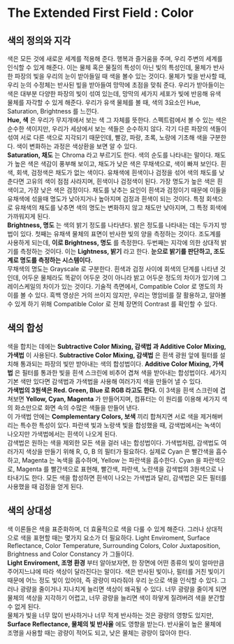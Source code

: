 # The Extended First Field : Color
## 색의 정의와 지각
색은 모든 것에 새로운 세계를 적용해 준다. 행복과 즐거움을 주며, 우리 주변의 세계를 인식할 수 있게 해준다.
이는 물체 혹은 물질의 특성이 아닌 빛의 특성인데, 물체가 반사한 파장의 빛을 우리의 눈이 받아들일 때 색을 볼수 있는 것이다.
물체가 빛을 반사할 때, 우리 눈의 수정체는 반사된 빞을 받아들여 망막에 초점을 맞춰 준다.
우리가 받아들이는 색은 대부분 다양한 파장의 빛이 섞여 있는데, 망막의 세가지 세포가 빛에 반응해 유색 물체를 자각할 수 있게 해준다.
우리가 유색 물체를 볼 때, 색의 3요소인 Hue, Saturation, Brightness 를 느낀다.    
__Hue, 색__ 은 우리가 무지개애서 보는 색 그 자체를 뜻한다. 스펙트럼에서 볼 수 있는 색은 순수한 색이지만, 우리가 세상에서 보는 색들은 순수하지 않다.
각기 다른 파장의 색들이 섞여 서로 다른 색으로 지각되기 때문인데, 빨강, 파랑, 초록, 노랑에 기초해 색을 구분한다.
색이 변화하는 과정은 색상환을 보면 알 수 있다.   
__Saturation, 채도__ 는 Chroma 라고 부르기도 한다. 색의 순도를 나타내는 말이다.
채도가 높은 색은 색감이 풍부해 보이고, 채도가 낮은 색은 무채색으로, 색이 빠져 보인다. 흰색, 회색, 검정색은 채도가 없는 색이다.
유채색에 흰색이나 검정을 섞어 색의 채도를 낮춘다면 고유의 색이 점점 사라지며, 흰색이나 검정색이 된다.
가장 명도가 높은 색은 흰색이고, 가장 낮은 색은 검정이다. 채도를 낮추는 요인이 흰색과 검정이기 때문에 이들을 유채색에 섞을때 명도가 낮아지거나 높아지며 검정과 흰색이 되는 것이다.
특정 회색으로 유채색의 채도를 낮추면 색의 명도는 변화하지 않고 채도만 낮아지며, 그 특정 회색에 가까워지게 된다.    
__Brightness, 명도__ 는 색의 밝기 정도를 나타낸다.
밝은 정도를 나타내는 데는 두가지 방법이 있다.
첫째는 유채색 물체의 표면이 반사한 빛의 양을 측정하는 것이다. 조도계를 사용하게 되는데, __이로 Brightness, 명도__ 를 측정한다.
두번째는 지각에 의한 상대적 밝기를 측정하는 것이다. 이는 __Lightness, 밝기__ 라고 한다.
__눈으로 밝기를 판단하고, 조도계로 명도를 측정하는 시스템이다.__    
무채색의 명도는 Grayscale 로 구분한다.
흰색과 검정 사이에 회색의 단계를 나타낸 것인데, 어두운 물체라도 똑같이 어두운 것이 아니라 밝고 어두운 정도의 차이가 있기에 그레이스케일의 차이가 있는 것이다.
기술적 측면에서, Compatible Color 로 명도의 차이를 볼 수 있다.
흑백 영상은 거의 쓰이지 않지만, 우리는 명암비를 잘 활용하고, 알아볼 수 있게 하기 위해 Compatible Color 로 전체 장면의 Contrast 를 확인할 수 있다.

## 색의 합성
색을 합치는 데에는 __Subtractive Color Mixing, 감색법 과 Additive Color Mixing, 가색법__ 이 사용된다.
__Subtractive Color Mixing, 감색법__ 은 흰색 광원 앞에 필터를 설치해 통과되는 파장의 빛만 받아내는 색의 합성법이다.
__Additive Color Mixing, 가색법__ 은 필터를 통과한 빛을 흰색 스크린에 비추어 겹쳐 색을 받아내는 합성법이다.
세가지 기본 색만 있다면 감색법과 가색법을 사용해 여러가지 색을 만들어 낼 수 있다.   
__가색법의 3원색은 Red. Green, Blue 로 RGB 라고도 한다.__
이 3색을 흰색 스크린에 겹쳐보면 __Yellow, Cyan, Magenta__ 가 만들어지며, 컴퓨터는 이 원리를 이용해 세가지 색의 화소만으로 화면 속의 수많은 색들을 만들어 낸다.   
이 가색법 안에는 __Complementary Colors, 보색__ 끼리 합쳐지면 서로 색을 제거해버리는 특수한 특성이 있다.
파란색 빛과 노랑색 빛을 합성했을 때, 감색법에서는 녹색이 나오지만 가색법에서는 흰색이 나오게 된다.    
감색법은 원하는 색을 제외한 모든 색을 걸러 내는 합성법이다.
가색법처럼, 감색법도 여러가지 색상을 만들기 위해 R, G, B 의 필터가 필요하다.
실제로 Cyan 은 빨간색을 흡수하고, Magenta 는 녹색을 흡수하며, Yellow 는 파란색을 흡수한다.
Cyan 을 파란색으로, Magenta 를 빨간색으로 표현해, 빨간색, 파란색, 노란색을 감색법의 3원색으로 나타내기도 한다.
모든 색을 합성하면 흰색이 나오는 가색법과 달리, 감색법은 모든 필터를 사용했을 때 검정을 얻게 된다.

## 색의 상대성
색 이론들은 색을 표준화하며, 더 효율적으로 색을 다룰 수 있게 해준다.
그러나 상대적으로 색을 표현할 때는 몇가지 요소가 더 필요하다.
Light Enviroment, Surface Reflectance, Color Temperature, Surrounding Colors, Color Juxtaposition, Brightness and Color Constancy 가 그들이다.   
__Light Enviroment, 조명 환경__ 부터 알아보자면, 한 장면에 어떤 종류의 빛이 얼마만큼 주어지느냐에 따라 색상이 달라진다는 말이다.
색은 반사된 빛이나, 필터를 거친 빛이기 때문에 어느 정도 빛이 있어야, 즉 광량이 따라줘야 우리 눈으로 색을 인식할 수 있다.
그러나 광량을 줄이거나 지나치게 늘리면 색상이 왜곡될 수 있다.
너무 광량을 줄이게 되면 물체의 색상을 지각하기 어렵고, 너무 광량을 늘리면 색이 하얗게 질려버려 색을 분간할 수 없게 된다.    
물체가 빛을 너무 많이 반사하거나 너무 적게 반사하는 것은 광량의 영향도 있지만, __Surface Reflectance, 물체의 빛 반사율__ 에도 영향을 받는다.
반사율이 높은 물체에 조명을 사용할 때는 광량이 적어도 되고, 낮은 물체는 광량이 많아야 한다.

